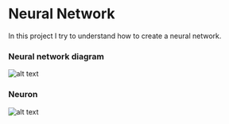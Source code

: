 # Neural Network

In this project I try to understand how to create a neural network.

### Neural network diagram

![alt text](https://raw.githubusercontent.com/developerfab/neural_network/master/images/neural%20network%20image.png)

### Neuron

![alt text](https://raw.githubusercontent.com/developerfab/neural_network/master/images/explanation.png)
